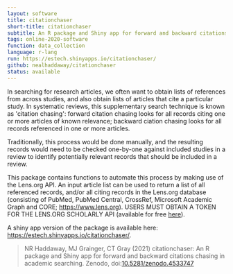 ```yaml
---
layout: software
title: citationchaser
short-title: citationchaser
subtitle: An R package and Shiny app for forward and backward citations chasing in academic searching
tags: online-2020-software
function: data_collection
language: r-lang
run: https://estech.shinyapps.io/citationchaser/
github: nealhaddaway/citationchaser
status: available
---
```

In searching for research articles, we often want to obtain lists of references from across studies, and also obtain lists of articles that cite a particular study. In systematic reviews, this supplementary search technique is known as 'citation chasing': forward citation chasing looks for all records citing one or more articles of known relevance; backward ciation chasing looks for all records referenced in one or more articles.

Traditionally, this process would be done manually, and the resulting records would need to be checked one-by-one against included studies in a review to identify potentially relevant records that should be included in a review.

This package contains functions to automate this process by making use of the Lens.org API. An input article list can be used to return a list of all referenced records, and/or all citing records in the Lens.org database (consisting of PubMed, PubMed Central, CrossRef, Microsoft Academic Graph and CORE; <a href="https://www.lens.org" target="_blank">https://www.lens.org</a>). USERS MUST OBTAIN A TOKEN FOR THE LENS.ORG SCHOLARLY API (available for free <a href="https://www.lens.org/lens/user/subscriptions#scholar" target="_blank">here</a>).

A shiny app version of the package is available here: <a href="https://estech.shinyapps.io/citationchaser/" target="_blank">https://estech.shinyapps.io/citationchaser/</a>.
<br>

<blockquote>NR Haddaway, MJ Grainger, CT Gray (2021) citationchaser: An R package and Shiny app for forward and backward citations chasing in academic searching. Zenodo, doi:<a href="https://doi.org/10.5281/zenodo.4533747" target="_blank">10.5281/zenodo.4533747</a></blockquote>